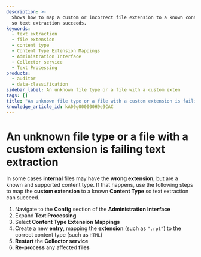 ```yaml
---
description: >-
  Shows how to map a custom or incorrect file extension to a known content type
  so text extraction succeeds.
keywords:
  - text extraction
  - file extension
  - content type
  - Content Type Extension Mappings
  - Administration Interface
  - Collector service
  - Text Processing
products:
  - auditor
  - data-classification
sidebar_label: An unknown file type or a file with a custom exten
tags: []
title: "An unknown file type or a file with a custom extension is failing text extraction"
knowledge_article_id: kA00g000000H9e9CAC
---
```


# An unknown file type or a file with a custom extension is failing text extraction

In some cases **internal** files may have the **wrong extension**, but are a known and supported content type. If that happens, use the following steps to map the **custom extension** to a known **Content Type** so text extraction can succeed.

1. Navigate to the **Config** section of the **Administration Interface**
2. Expand **Text Processing**
3. Select **Content Type Extension Mappings**
4. Create a new **entry**, mapping the **extension** (such as `".rpt"`) to the correct content type (such as `HTML`)
5. **Restart** the **Collector service**
6. **Re-process** any affected **files**
